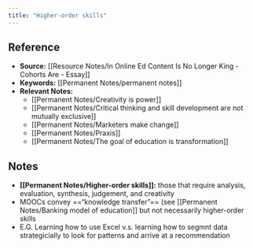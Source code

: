 ```yaml
---
title: "Higher-order skills"
---
```

## Reference
- **Source:** [[Resource Notes/In Online Ed Content Is No Longer King - Cohorts Are - Essay]]
- **Keywords:** [[Permanent Notes/permanent notes]]
- **Relevant Notes:** 
	- [[Permanent Notes/Creativity is power]]
	- [[Permanent Notes/Critical thinking and skill development are not mutually exclusive]]
	- [[Permanent Notes/Marketers make change]]
	- [[Permanent Notes/Praxis]]
	- [[Permanent Notes/The goal of education is transformation]]
## Notes
+ **[[Permanent Notes/Higher-order skills]]:** those that require analysis, evaluation, synthesis, judgement, and creativity
+ MOOCs convey ==“knowledge transfer”== (see [[Permanent Notes/Banking model of education]] but not necessarily higher-order skills
+ E.G. Learning how to use Excel v.s. learning how to segmnt data strategicially to look for patterns and arrive at a recommendation
